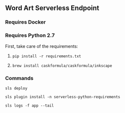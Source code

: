 ## Word Art Serverless Endpoint

### Requires Docker

### Requires Python 2.7

First, take care of the requirements:

1. `pip install -r requirements.txt`

2. `brew install caskformula/caskformula/inkscape`


### Commands

`sls deploy`

`sls plugin install -n serverless-python-requirements`

`sls logs -f app --tail`